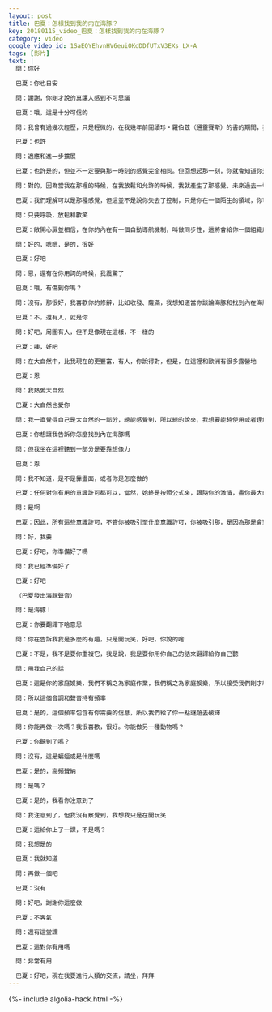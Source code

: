 ```yaml
---
layout: post
title: 巴夏：怎樣找到我的内在海豚？
key: 20180115_video_巴夏：怎樣找到我的内在海豚？
category: video
google_video_id: 1SaEQYEhvnHV6euiOKdDDfUTxV3EXs_LX-A
tags: [影片]
text: |
  問：你好

  巴夏：你也日安

  問：謝謝，你剛才說的真讓人感到不可思議

  巴夏：哦，這是十分可信的

  問：我曾有過幾次經歷，只是輕微的，在我幾年前閱讀珍‧羅伯茲（通靈賽斯）的書的期間，我有過很多很多次層疊的體驗，當時我覺得一切都是你所說的最微小的界限。所以如果我回到那裡，我就可以

  巴夏：也許

  問：適應和進一步擴展

  巴夏：也許是的，但並不一定要與那一時刻的感覺完全相同。但回想起那一刻，你就會知道你是處於適當的狀態，可以從那裡繼續擴展。

  問：對的，因為當我在那裡的時候，在我放鬆和允許的時候，我就產生了那感覺，未來過去一切都是在當下發生。但在其他時候，感覺就像是失去了控制，有很多很多

  巴夏：我們理解可以是那種感覺，但這並不是說你失去了控制，只是你在一個陌生的領域，你可以習慣它的

  問：只要呼吸，放鬆和歡笑

  巴夏：敞開心扉並相信，在你的內在有一個自動導航機制，叫做同步性，這將會給你一個組織原則，恰好夠你應付，正好在你可以處理它的時候。所以只要讓自己放鬆下來，順其自然，大流會帶你去往你需要去的地方，對嗎？

  問：好的，嗯嗯，是的，很好

  巴夏：好吧

  問：恩，還有在你用詞的時候，我震驚了

  巴夏：哦，有傷到你嗎？

  問：沒有，那很好，我喜歡你的修辭，比如收發、薩滿，我想知道當你談論海豚和找到內在海豚，很久以前，我和我的老伴賣掉了所有的東西，離開了城市，去大自然露營旅行了15年，沒有人，沒有電話，也沒有

  巴夏：不，還有人，就是你

  問：好吧，周圍有人，但不是像現在這樣，不一樣的

  巴夏：噢，好吧

  問：在大自然中，比我現在的更豐富，有人，你說得對，但是，在這裡和歐洲有很多露營地

  巴夏：恩

  問：我熱愛大自然

  巴夏：大自然也愛你

  問：我一直覺得自己是大自然的一部分，總能感覺到，所以總的說來，我想要能夠使用或者理解我所知道的，並擴展我自己的能力，去挖掘、瞭解和發現你說的內在海豚

  巴夏：你想讓我告訴你怎麼找到內在海豚嗎

  問：但我坐在這裡聽到一部分是要靠想像力

  巴夏：恩

  問：我不知道，是不是靠畫面，或者你是怎麼做的

  巴夏：任何對你有用的意識許可都可以，當然，始終是按照公式來，跟隨你的激情，盡你最大的能力，不執著任何特定的結果，你已經知道這個的，對嗎？

  問：是啊

  巴夏：因此，所有這些意識許可，不管你被吸引至什麼意識許可，你被吸引那，是因為那是會對你有效的意識許可。但是如果你願意的話，我也可以給你一些非常獨特的指導

  問：好，我要

  巴夏：好吧，你準備好了嗎

  問：我已經準備好了

  巴夏：好吧

  （巴夏發出海豚聲音）

  問：是海豚！

  巴夏：你要翻譯下啥意思

  問：你在告訴我我是多麼的有趣，只是開玩笑，好吧，你說的啥

  巴夏：不是，我不是要你重複它，我是說，我是要你用你自己的話來翻譯給你自己聽

  問：用我自己的話

  巴夏：這是你的家庭娛樂，我們不稱之為家庭作業，我們稱之為家庭娛樂，所以接受我們剛才給你的振動，作為一個非常特別的指令，通過發覺我們這裡海豚的頻率來找到你內在的海豚，這並不意味著你必須那樣說話，我們只是給你一個頻率去鎖定目標。

  問：所以這個音調和聲音持有頻率

  巴夏：是的，這個頻率包含有你需要的信息，所以我們給了你一點謎題去破譯

  問：你能再做一次嗎？我很喜歡，很好。你能做另一種動物嗎？

  巴夏：你聽到了嗎？

  問：沒有，這是蝙蝠或是什麼嗎

  巴夏：是的，高頻聲納

  問：是嗎？

  巴夏：是的，我看你注意到了

  問：我注意到了，但我沒有察覺到，我想我只是在開玩笑

  巴夏：這給你上了一課，不是嗎？

  問：我想是的

  巴夏：我就知道

  問：再做一個吧

  巴夏：沒有

  問：好吧，謝謝你這麼做

  巴夏：不客氣

  問：還有這堂課

  巴夏：這對你有用嗎

  問：非常有用

  巴夏：好吧，現在我要進行人類的交流，請坐，拜拜
---
```


{%- include algolia-hack.html -%}
